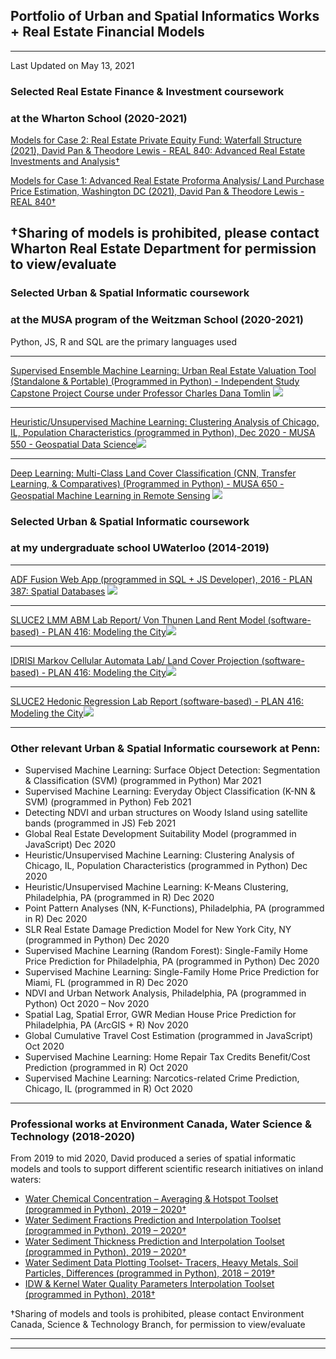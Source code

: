 ## Portfolio of Urban and Spatial Informatics Works + Real Estate Financial Models

---

Last Updated on May 13, 2021

### Selected Real Estate Finance & Investment coursework
### at the Wharton School (2020-2021)

[Models for Case 2: Real Estate Private Equity Fund: Waterfall Structure (2021), David Pan & Theodore Lewis - REAL 840: Advanced Real Estate Investments and Analysis†](https://www.wharton.upenn.edu/)

[Models for Case 1: Advanced Real Estate Proforma Analysis/ Land Purchase Price Estimation, Washington DC (2021), David Pan & Theodore Lewis - REAL 840†](https://www.wharton.upenn.edu/)

†Sharing of models is prohibited, please contact Wharton Real Estate Department for permission to view/evaluate
---

### Selected Urban & Spatial Informatic coursework 
### at the MUSA program of the Weitzman School (2020-2021)

Python, JS, R and SQL are the primary languages used

---
[Supervised Ensemble Machine Learning: Urban Real Estate Valuation Tool (Standalone & Portable) (Programmed in Python) - Independent Study Capstone Project Course under Professor Charles Dana Tomlin](https://youtu.be/G51Yo04meWQ)
<img src="images/tool1.png?raw=true"/>

---
[Heuristic/Unsupervised Machine Learning: Clustering Analysis of Chicago, IL, Population Characteristics (programmed in Python), Dec 2020 - MUSA 550 - Geospatial Data Science](https://yrpan.github.io/MUSA550_finalproject/clustering-analysis/)<img src="images/visualization1.png?raw=true"/>


---
[Deep Learning: Multi-Class Land Cover Classification (CNN, Transfer Learning, & Comparatives) (Programmed in Python) - MUSA 650 - Geospatial Machine Learning in Remote Sensing](/pdf/example_work2.pdf)
<img src="images/visualization3.png?raw=true"/>

### Selected Urban & Spatial Informatic coursework 
### at my undergraduate school UWaterloo (2014-2019)

---

[ADF Fusion Web App (programmed in SQL + JS Developer), 2016 - PLAN 387: Spatial Databases](/pdf/example_work1.pdf)
<img src="images/visualization2.png?raw=true"/>

---

[SLUCE2 LMM ABM Lab Report/ Von Thunen Land Rent Model (software-based) - PLAN 416: Modeling the City](/pdf/416_example1.pdf)<img src="images/416_example1a.PNG?raw=true"/>

---

[IDRISI Markov Cellular Automata Lab/ Land Cover Projection (software-based) - PLAN 416: Modeling the City](/pdf/416_example2.pdf)<img src="images/416_example2.PNG?raw=true"/>

---

[SLUCE2 Hedonic Regression Lab Report (software-based) - PLAN 416: Modeling the City](/pdf/416_example3.pdf)<img src="images/416_example3.PNG?raw=true"/>


---

### Other relevant Urban & Spatial Informatic coursework at Penn:
-	Supervised Machine Learning: Surface Object Detection: Segmentation & Classification (SVM) (programmed in Python) 	Mar 2021
-	Supervised Machine Learning: Everyday Object Classification (K-NN & SVM) (programmed in Python)	Feb 2021
-	Detecting NDVI and urban structures on Woody Island using satellite bands (programmed in JS)	Feb 2021
-	Global Real Estate Development Suitability Model (programmed in JavaScript)	Dec 2020
-	Heuristic/Unsupervised Machine Learning: Clustering Analysis of Chicago, IL, Population Characteristics (programmed in Python)	Dec 2020
-	Heuristic/Unsupervised Machine Learning: K-Means Clustering, Philadelphia, PA (programmed in R)	Dec 2020
-	Point Pattern Analyses (NN, K-Functions), Philadelphia, PA (programmed in R)	Dec 2020
-	SLR Real Estate Damage Prediction Model for New York City, NY (programmed in Python)	Dec 2020
-	Supervised Machine Learning (Random Forest): Single-Family Home Price Prediction for Philadelphia, PA (programmed in Python)	Dec 2020
-	Supervised Machine Learning: Single-Family Home Price Prediction for Miami, FL (programmed in R)	Dec 2020
-	NDVI and Urban Network Analysis, Philadelphia, PA (programmed in Python)	Oct 2020 – Nov 2020
-	Spatial Lag, Spatial Error, GWR Median House Price Prediction for Philadelphia, PA (ArcGIS + R)	Nov 2020
-	Global Cumulative Travel Cost Estimation (programmed in JavaScript)	Oct 2020
-	Supervised Machine Learning: Home Repair Tax Credits Benefit/Cost Prediction (programmed in R)	Oct 2020
-	Supervised Machine Learning: Narcotics-related Crime Prediction, Chicago, IL (programmed in R)	Oct 2020


---

### Professional works at Environment Canada, Water Science & Technology (2018-2020)


From 2019 to mid 2020, David produced a series of spatial informatic models and tools to support different scientific research initiatives on inland waters: 

- [Water Chemical Concentration – Averaging & Hotspot Toolset (programmed in Python), 2019 – 2020†](https://www.canada.ca/en/environment-climate-change.html)
- [Water Sediment Fractions Prediction and Interpolation Toolset (programmed in Python), 2019 – 2020†](https://www.canada.ca/en/environment-climate-change.html)
- [Water Sediment Thickness Prediction and Interpolation Toolset (programmed in Python), 2019 – 2020†](https://www.canada.ca/en/environment-climate-change.html)
- [Water Sediment Data Plotting Toolset- Tracers, Heavy Metals, Soil Particles, Differences (programmed in Python), 2018 – 2019†](https://www.canada.ca/en/environment-climate-change.html)
- [IDW & Kernel Water Quality Parameters Interpolation Toolset (programmed in Python), 2018†](https://www.canada.ca/en/environment-climate-change.html)

†Sharing of models and tools is prohibited, please contact Environment Canada, Science & Technology Branch, for permission to view/evaluate

---




---

